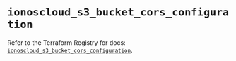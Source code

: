 # `ionoscloud_s3_bucket_cors_configuration`

Refer to the Terraform Registry for docs: [`ionoscloud_s3_bucket_cors_configuration`](https://registry.terraform.io/providers/ionos-cloud/ionoscloud/6.7.6/docs/resources/s3_bucket_cors_configuration).
